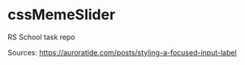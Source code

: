 # cssMemeSlider
RS School task repo

Sources:
https://auroratide.com/posts/styling-a-focused-input-label
